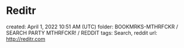 # Reditr

created: April 1, 2022 10:51 AM (UTC)
folder: BOOKMRKS-MTHRFCKR / SEARCH PARTY MTHRFCKR! / REDDIT
tags: Search, reddit
url: http://reditr.com